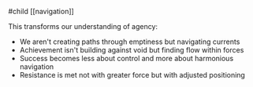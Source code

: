 #child [[navigation]]

This transforms our understanding of agency:

- We aren't creating paths through emptiness but navigating currents
- Achievement isn't building against void but finding flow within forces
- Success becomes less about control and more about harmonious navigation
- Resistance is met not with greater force but with adjusted positioning